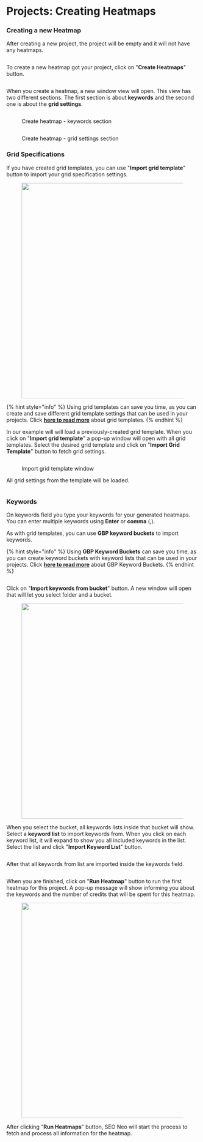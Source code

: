 # Projects: Creating Heatmaps

### Creating a new Heatmap

After creating a new project, the project will be empty and it will not have any heatmaps.

<figure><img src="../../../.gitbook/assets/heatmaps-1 (1).png" alt=""><figcaption></figcaption></figure>

To create a new heatmap got your project, click on "**Create Heatmaps**" button.

<figure><img src="../../../.gitbook/assets/create-heatmap-button.png" alt=""><figcaption></figcaption></figure>

When you create a heatmap, a new window view will open. This view has two different sections. The first section is about **keywords** and the second one is about the **grid settings**.

<figure><img src="../../../.gitbook/assets/create-heatmap-1.png" alt=""><figcaption><p>Create heatmap - keywords section</p></figcaption></figure>

<figure><img src="../../../.gitbook/assets/create-heatmap-2.png" alt=""><figcaption><p>Create heatmap - grid settings section</p></figcaption></figure>

### Grid Specifications

If you have created grid templates, you can use "**Import grid template**" button to import your grid specification settings.

<figure><img src="../../../.gitbook/assets/import-grid-template-button.png" alt="" width="563"><figcaption></figcaption></figure>

{% hint style="info" %}
Using grid templates can save you time, as you can create and save different grid template settings that can be used in your projects. Click [**here to read more**](../grid-templates.md) about grid templates.
{% endhint %}

In our example will will load a previously-created grid template. When you click on "**Import grid template**" a pop-up window will open with all grid templates. Select the desired grid template and click on "**Import Grid Template**" button to fetch grid settings.

<figure><img src="../../../.gitbook/assets/grid-settings.png" alt=""><figcaption><p>Import grid template window</p></figcaption></figure>

All grid settings from the template will be loaded.

<figure><img src="../../../.gitbook/assets/grid-settings-loaded.png" alt=""><figcaption></figcaption></figure>

### Keywords

On keywords field you type your keywords for your generated heatmaps. You can enter multiple keywords using **Enter** or **comma** (,).

As with grid templates, you can use **GBP keyword buckets** to import keywords.

{% hint style="info" %}
Using **GBP Keyword Buckets** can save you time, as you can create keyword buckets with keyword lists that can be used in your projects. Click [**here to read more**](../gbp-keyword-buckets/) about GBP Keyword Buckets.
{% endhint %}

<figure><img src="../../../.gitbook/assets/heatmap-keywords-import.png" alt=""><figcaption></figcaption></figure>

Click on "**Import keywords from bucket**" button. A new window will open that will let you select folder and a bucket.

<figure><img src="../../../.gitbook/assets/import-bucket-folder.png" alt="" width="563"><figcaption></figcaption></figure>

When you select the bucket, all keywords lists inside that bucket will show. Select a **keyword list** to import keywords from. When you click on each keyword list, it will expand to show you all included keywords in the list. Select the list and click "**Import Keyword List**" button.

<figure><img src="../../../.gitbook/assets/import-bucket-list.png" alt=""><figcaption></figcaption></figure>

After that all keywords from list are imported inside the keywords field.

<figure><img src="../../../.gitbook/assets/import-bucket-list-2.png" alt=""><figcaption></figcaption></figure>

When you are finished, click on "**Run Heatmap**" button to run the first heatmap for this project. A pop-up message will show informing you about the keywords and the number of credits that will be spent for this heatmap.

<figure><img src="../../../.gitbook/assets/run heatmap.png" alt="" width="563"><figcaption></figcaption></figure>

After clicking "**Run Heatmaps**" button, SEO Neo will start the process to fetch and process all information for the heatmap.
